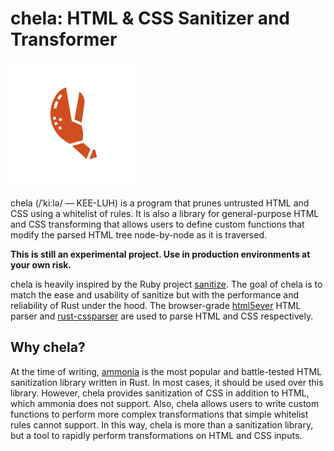 # chela: HTML & CSS Sanitizer and Transformer

![chela](img/chela.svg)

chela (/ˈkiːlə/ — KEE-LUH) is a program that prunes untrusted HTML and CSS using 
a whitelist of rules. It is also a library for general-purpose HTML and CSS 
transforming that allows users to define custom functions that modify the parsed 
HTML tree node-by-node as it is traversed.

**This is still an experimental project. Use in production environments at your 
own risk.**

chela is heavily inspired by the Ruby project 
[sanitize](https://github.com/rgrove/sanitize). The goal of chela is to match 
the ease and usability of sanitize but with the performance and reliability of 
Rust under the hood. The browser-grade 
[html5ever](https://github.com/servo/html5ever) HTML parser and 
[rust-cssparser](https://github.com/servo/rust-cssparser) are used to parse HTML 
and CSS respectively.

## Why chela?

At the time of writing, [ammonia](https://github.com/rust-ammonia/ammonia) is 
the most popular and battle-tested HTML sanitization library written in Rust. In 
most cases, it should be used over this library. However, chela provides 
sanitization of CSS in addition to HTML, which ammonia does not support. Also, 
chela allows users to write custom functions to perform more complex 
transformations that simple whitelist rules cannot support. In this way, chela 
is more than a sanitization library, but a tool to rapidly perform 
transformations on HTML and CSS inputs.
